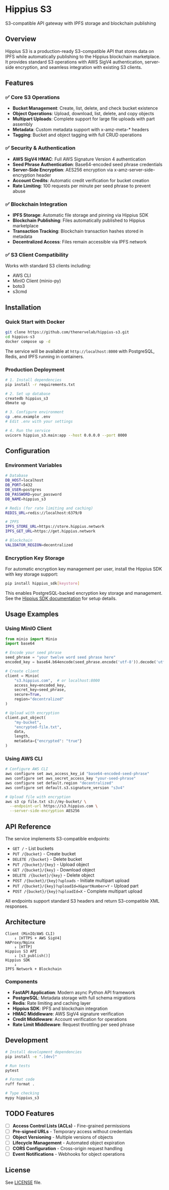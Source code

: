 # Hippius S3

S3-compatible API gateway with IPFS storage and blockchain publishing

## Overview

Hippius S3 is a production-ready S3-compatible API that stores data on IPFS while automatically publishing to the Hippius blockchain marketplace. It provides standard S3 operations with AWS SigV4 authentication, server-side encryption, and seamless integration with existing S3 clients.

## Features

### ✅ Core S3 Operations
- **Bucket Management**: Create, list, delete, and check bucket existence
- **Object Operations**: Upload, download, list, delete, and copy objects
- **Multipart Uploads**: Complete support for large file uploads with part assembly
- **Metadata**: Custom metadata support with x-amz-meta-* headers
- **Tagging**: Bucket and object tagging with full CRUD operations

### ✅ Security & Authentication
- **AWS SigV4 HMAC**: Full AWS Signature Version 4 authentication
- **Seed Phrase Authentication**: Base64-encoded seed phrase credentials
- **Server-Side Encryption**: AES256 encryption via x-amz-server-side-encryption header
- **Account Credits**: Automatic credit verification for bucket creation
- **Rate Limiting**: 100 requests per minute per seed phrase to prevent abuse

### ✅ Blockchain Integration
- **IPFS Storage**: Automatic file storage and pinning via Hippius SDK
- **Blockchain Publishing**: Files automatically published to Hippius marketplace
- **Transaction Tracking**: Blockchain transaction hashes stored in metadata
- **Decentralized Access**: Files remain accessible via IPFS network

### ✅ S3 Client Compatibility
Works with standard S3 clients including:
- AWS CLI
- MinIO Client (minio-py)
- boto3
- s3cmd

## Installation

### Quick Start with Docker

```bash
git clone https://github.com/thenervelab/hippius-s3.git
cd hippius-s3
docker compose up -d
```

The service will be available at `http://localhost:8000` with PostgreSQL, Redis, and IPFS running in containers.

### Production Deployment

```bash
# 1. Install dependencies
pip install -r requirements.txt

# 2. Set up database
createdb hippius_s3
dbmate up

# 3. Configure environment
cp .env.example .env
# Edit .env with your settings

# 4. Run the service
uvicorn hippius_s3.main:app --host 0.0.0.0 --port 8000
```

## Configuration

### Environment Variables

```bash
# Database
DB_HOST=localhost
DB_PORT=5432
DB_USER=postgres
DB_PASSWORD=your_password
DB_NAME=hippius_s3

# Redis (for rate limiting and caching)
REDIS_URL=redis://localhost:6379/0

# IPFS
IPFS_STORE_URL=https://store.hippius.network
IPFS_GET_URL=https://get.hippius.network

# Blockchain
VALIDATOR_REGION=decentralized
```

### Encryption Key Storage

For automatic encryption key management per user, install the Hippius SDK with key storage support:

```bash
pip install hippius_sdk[keystore]
```

This enables PostgreSQL-backed encryption key storage and management. See the [Hippius SDK documentation](https://github.com/thenervelab/hippius-sdk/tree/main/hippius_sdk/db) for setup details.

## Usage Examples

### Using MinIO Client

```python
from minio import Minio
import base64

# Encode your seed phrase
seed_phrase = "your twelve word seed phrase here"
encoded_key = base64.b64encode(seed_phrase.encode('utf-8')).decode('utf-8')

# Create client
client = Minio(
    "s3.hippius.com",  # or localhost:8000
    access_key=encoded_key,
    secret_key=seed_phrase,
    secure=True,
    region="decentralized"
)

# Upload with encryption
client.put_object(
    "my-bucket",
    "encrypted-file.txt",
    data,
    length,
    metadata={"encrypted": "true"}
)
```

### Using AWS CLI

```bash
# Configure AWS CLI
aws configure set aws_access_key_id "base64-encoded-seed-phrase"
aws configure set aws_secret_access_key "your-seed-phrase"
aws configure set default.region "decentralized"
aws configure set default.s3.signature_version "s3v4"

# Upload file with encryption
aws s3 cp file.txt s3://my-bucket/ \
  --endpoint-url https://s3.hippius.com \
  --server-side-encryption AES256
```

## API Reference

The service implements S3-compatible endpoints:

- `GET /` - List buckets
- `PUT /{bucket}` - Create bucket
- `DELETE /{bucket}` - Delete bucket
- `PUT /{bucket}/{key}` - Upload object
- `GET /{bucket}/{key}` - Download object
- `DELETE /{bucket}/{key}` - Delete object
- `POST /{bucket}/{key}?uploads` - Initiate multipart upload
- `PUT /{bucket}/{key}?uploadId=X&partNumber=Y` - Upload part
- `POST /{bucket}/{key}?uploadId=X` - Complete multipart upload

All endpoints support standard S3 headers and return S3-compatible XML responses.

## Architecture

```
Client (MinIO/AWS CLI)
    ↓ [HTTPS + AWS SigV4]
HAProxy/Nginx
    ↓ [HTTP]
Hippius S3 API
    ↓ [s3_publish()]
Hippius SDK
    ↓
IPFS Network + Blockchain
```

### Components

- **FastAPI Application**: Modern async Python API framework
- **PostgreSQL**: Metadata storage with full schema migrations
- **Redis**: Rate limiting and caching layer
- **Hippius SDK**: IPFS and blockchain integration
- **HMAC Middleware**: AWS SigV4 signature verification
- **Credit Middleware**: Account verification for operations
- **Rate Limit Middleware**: Request throttling per seed phrase

## Development

```bash
# Install development dependencies
pip install -e ".[dev]"

# Run tests
pytest

# Format code
ruff format .

# Type checking
mypy hippius_s3
```

## TODO Features

- [ ] **Access Control Lists (ACLs)** - Fine-grained permissions
- [ ] **Pre-signed URLs** - Temporary access without credentials
- [ ] **Object Versioning** - Multiple versions of objects
- [ ] **Lifecycle Management** - Automated object expiration
- [ ] **CORS Configuration** - Cross-origin request handling
- [ ] **Event Notifications** - Webhooks for object operations

## License

See [LICENSE](LICENSE) file.
